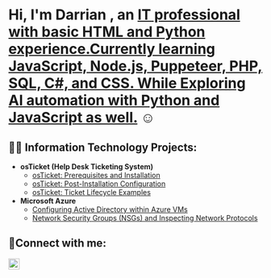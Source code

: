 <h1>Hi, I'm Darrian , an <a href="https://www.linkedin.com/in/darrian-hibbert/">IT professional with basic HTML and Python experience.Currently learning JavaScript, Node.js, Puppeteer, PHP, SQL, C#, and CSS. While Exploring AI automation with Python and JavaScript as well.</a> ☺ </h1>

<h2>👨‍💻 Information Technology Projects:</h2>

- <b>osTicket (Help Desk Ticketing System)</b>
  - [osTicket: Prerequisites and Installation](https://github.com/Darrianhibbert/osticket-prereqs.git)
  - [osTicket: Post-Installation Configuration](https://github.com/Darrianhibbert/post-install-config.git)
  - [osTicket: Ticket Lifecycle Examples](https://github.com/Darrianhibbert/ticket-lifecycle.git)
- <b>Microsoft Azure</b>
  - [Configuring Active Directory within Azure VMs](https://github.com/Darrianhibbert/configure-ad.git)
  - [Network Security Groups (NSGs) and Inspecting Network Protocols](https://github.com/Darrianhibbert/azure-network-protocols.git)

<h2>🤳Connect with me:</h2>

[<img align="left" alt="Josh | LinkedIn" width="22px" src="https://cdn.jsdelivr.net/npm/simple-icons@v3/icons/linkedin.svg" />][linkedin]

[linkedin]:https://www.linkedin.com/in/darrian-hibbert/

